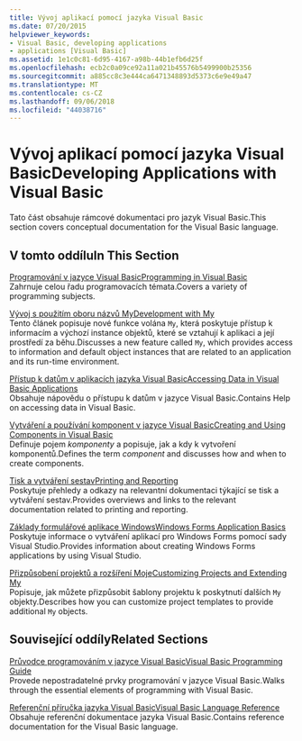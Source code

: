 ```yaml
---
title: Vývoj aplikací pomocí jazyka Visual Basic
ms.date: 07/20/2015
helpviewer_keywords:
- Visual Basic, developing applications
- applications [Visual Basic]
ms.assetid: 1e1c0c81-6d95-4167-a98b-44b1efb6d25f
ms.openlocfilehash: ecb2c0a09ce92a11a021b45576b5499900b25356
ms.sourcegitcommit: a885cc8c3e444ca6471348893d5373c6e9e49a47
ms.translationtype: MT
ms.contentlocale: cs-CZ
ms.lasthandoff: 09/06/2018
ms.locfileid: "44038716"
---
```

# <a name="developing-applications-with-visual-basic"></a><span data-ttu-id="3dcc2-102">Vývoj aplikací pomocí jazyka Visual Basic</span><span class="sxs-lookup"><span data-stu-id="3dcc2-102">Developing Applications with Visual Basic</span></span>
<span data-ttu-id="3dcc2-103">Tato část obsahuje rámcové dokumentaci pro jazyk Visual Basic.</span><span class="sxs-lookup"><span data-stu-id="3dcc2-103">This section covers conceptual documentation for the Visual Basic language.</span></span>  
  
## <a name="in-this-section"></a><span data-ttu-id="3dcc2-104">V tomto oddílu</span><span class="sxs-lookup"><span data-stu-id="3dcc2-104">In This Section</span></span>  
 [<span data-ttu-id="3dcc2-105">Programování v jazyce Visual Basic</span><span class="sxs-lookup"><span data-stu-id="3dcc2-105">Programming in Visual Basic</span></span>](../../visual-basic/developing-apps/programming/index.md)  
 <span data-ttu-id="3dcc2-106">Zahrnuje celou řadu programovacích témata.</span><span class="sxs-lookup"><span data-stu-id="3dcc2-106">Covers a variety of programming subjects.</span></span>  
  
 [<span data-ttu-id="3dcc2-107">Vývoj s použitím oboru názvů My</span><span class="sxs-lookup"><span data-stu-id="3dcc2-107">Development with My</span></span>](../../visual-basic/developing-apps/development-with-my/index.md)  
 <span data-ttu-id="3dcc2-108">Tento článek popisuje nové funkce volána `My`, která poskytuje přístup k informacím a výchozí instance objektů, které se vztahují k aplikaci a její prostředí za běhu.</span><span class="sxs-lookup"><span data-stu-id="3dcc2-108">Discusses a new feature called `My`, which provides access to information and default object instances that are related to an application and its run-time environment.</span></span>  
  
 [<span data-ttu-id="3dcc2-109">Přístup k datům v aplikacích jazyka Visual Basic</span><span class="sxs-lookup"><span data-stu-id="3dcc2-109">Accessing Data in Visual Basic Applications</span></span>](../../visual-basic/developing-apps/accessing-data.md)  
 <span data-ttu-id="3dcc2-110">Obsahuje nápovědu o přístupu k datům v jazyce Visual Basic.</span><span class="sxs-lookup"><span data-stu-id="3dcc2-110">Contains Help on accessing data in Visual Basic.</span></span>  
  
 [<span data-ttu-id="3dcc2-111">Vytváření a používání komponent v jazyce Visual Basic</span><span class="sxs-lookup"><span data-stu-id="3dcc2-111">Creating and Using Components in Visual Basic</span></span>](../../visual-basic/developing-apps/creating-and-using-components.md)  
 <span data-ttu-id="3dcc2-112">Definuje pojem *komponenty* a popisuje, jak a kdy k vytvoření komponentů.</span><span class="sxs-lookup"><span data-stu-id="3dcc2-112">Defines the term *component* and discusses how and when to create components.</span></span>  
  
 [<span data-ttu-id="3dcc2-113">Tisk a vytváření sestav</span><span class="sxs-lookup"><span data-stu-id="3dcc2-113">Printing and Reporting</span></span>](../../visual-basic/developing-apps/printing/index.md)  
 <span data-ttu-id="3dcc2-114">Poskytuje přehledy a odkazy na relevantní dokumentaci týkající se tisk a vytváření sestav.</span><span class="sxs-lookup"><span data-stu-id="3dcc2-114">Provides overviews and links to the relevant documentation related to printing and reporting.</span></span>  
  
 [<span data-ttu-id="3dcc2-115">Základy formulářové aplikace Windows</span><span class="sxs-lookup"><span data-stu-id="3dcc2-115">Windows Forms Application Basics</span></span>](../../visual-basic/developing-apps/windows-forms/index.md)  
 <span data-ttu-id="3dcc2-116">Poskytuje informace o vytváření aplikací pro Windows Forms pomocí sady Visual Studio.</span><span class="sxs-lookup"><span data-stu-id="3dcc2-116">Provides information about creating Windows Forms applications by using Visual Studio.</span></span>  
  
 [<span data-ttu-id="3dcc2-117">Přizpůsobení projektů a rozšíření Moje</span><span class="sxs-lookup"><span data-stu-id="3dcc2-117">Customizing Projects and Extending My</span></span>](../../visual-basic/developing-apps/customizing-extending-my/index.md)  
 <span data-ttu-id="3dcc2-118">Popisuje, jak můžete přizpůsobit šablony projektu k poskytnutí dalších `My` objekty.</span><span class="sxs-lookup"><span data-stu-id="3dcc2-118">Describes how you can customize project templates to provide additional `My` objects.</span></span>  
  
## <a name="related-sections"></a><span data-ttu-id="3dcc2-119">Související oddíly</span><span class="sxs-lookup"><span data-stu-id="3dcc2-119">Related Sections</span></span>  
 [<span data-ttu-id="3dcc2-120">Průvodce programováním v jazyce Visual Basic</span><span class="sxs-lookup"><span data-stu-id="3dcc2-120">Visual Basic Programming Guide</span></span>](../../visual-basic/programming-guide/index.md)  
 <span data-ttu-id="3dcc2-121">Provede nepostradatelné prvky programování v jazyce Visual Basic.</span><span class="sxs-lookup"><span data-stu-id="3dcc2-121">Walks through the essential elements of programming with Visual Basic.</span></span>  
  
 [<span data-ttu-id="3dcc2-122">Referenční příručka jazyka Visual Basic</span><span class="sxs-lookup"><span data-stu-id="3dcc2-122">Visual Basic Language Reference</span></span>](../../visual-basic/language-reference/index.md)  
 <span data-ttu-id="3dcc2-123">Obsahuje referenční dokumentace jazyka Visual Basic.</span><span class="sxs-lookup"><span data-stu-id="3dcc2-123">Contains reference documentation for the Visual Basic language.</span></span>
